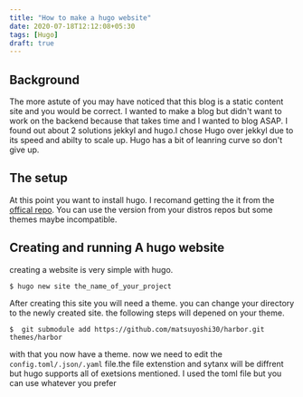 ```yaml
---
title: "How to make a hugo website"
date: 2020-07-18T12:12:08+05:30
tags: [Hugo]
draft: true
---
```

## Background
The more astute of you may have noticed that this blog is a static content site and you would be correct. I wanted to make a blog but didn't want to work on the backend because that takes time and I wanted to blog ASAP. I found out about 2 solutions jekkyl and hugo.I chose Hugo over jekkyl due to its speed and abilty to scale up. Hugo has a bit of leanring curve so don't give up.

## The setup
At this point you want to install hugo. I recomand getting the it from the [offical repo](https://github.com/gohugoio/hugo/releases). You can use the version from your distros repos but some themes maybe incompatible.

## Creating and running A hugo website 
creating a website is very simple with hugo. 
```shell
$ hugo new site the_name_of_your_project
```
After creating this site you will need a theme. you can change your directory to the newly created site. the following steps will depened on your theme.
```shell
$  git submodule add https://github.com/matsuyoshi30/harbor.git themes/harbor
```
with that you now have a theme. now we need to edit the `config.toml/.json/.yaml` file.the file extenstion and sytanx will be diffrent but hugo supports all of exetsions mentioned. I used the toml file but you can use whatever you prefer

